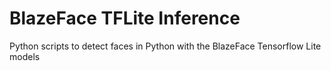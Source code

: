 # BlazeFace TFLite Inference
 Python scripts to detect faces in Python with the BlazeFace Tensorflow Lite models
